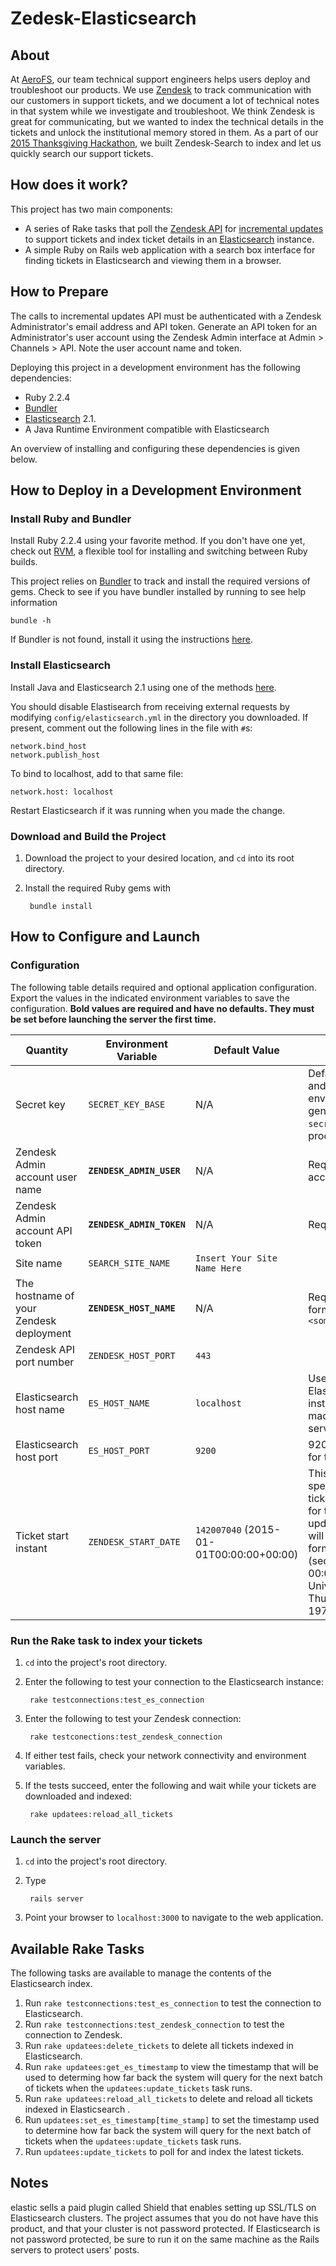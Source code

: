 # Zedesk-Elasticsearch

## About
At [AeroFS](http:///www.aerofs.com), our team technical support engineers helps users deploy and troubleshoot our products. We use [Zendesk](www.zendesk.com) to track communication with our customers in support tickets, and we document a lot of technical notes in that system while we investigate and troubleshoot. We think Zendesk is great for communicating, but we wanted to index the technical details in the tickets and unlock the institutional memory stored in them. As a part of our [2015 Thanksgiving Hackathon](https://www.aerofs.com/blog/how-we-run-hackathons/), we built Zendesk-Search to index and let us quickly search our support tickets.

## How does it work?
This project has two main components:

* A series of Rake tasks that poll the [Zendesk API](https://developer.zendesk.com/rest_api/docs/core/introduction) for [incremental updates](https://developer.zendesk.com/rest_api/docs/core/incremental_export) to support tickets and index ticket details in an [Elasticsearch](http://www.elasticsearch.org) instance.
* A simple Ruby on Rails web application with a search box interface for finding tickets in Elasticsearch and viewing them in a browser.

## How to Prepare
The calls to incremental updates API must be authenticated with a Zendesk Administrator's email address and API token. Generate an API token for an Administrator's user account using the Zendesk Admin interface at Admin > Channels > API. Note the user account name and token.

Deploying this project in a development environment has the following dependencies:

* Ruby 2.2.4
* [Bundler](http://bundler.io)
* [Elasticsearch](http://www.elasticsearch.org) 2.1.
* A Java Runtime Environment compatible with Elasticsearch

An overview of installing and configuring these dependencies is given below.


## How to Deploy in a Development Environment
### Install Ruby and Bundler
Install Ruby 2.2.4 using your favorite method. If you don't have one yet, check out [RVM](rvm.io), a flexible tool for installing and switching between Ruby builds.

This project relies on [Bundler](http://bundler.io) to track and install the required versions of gems. Check to see if you have bundler installed by running to see help information

    bundle -h

If Bundler is not found, install it using the instructions [here](http://bundler.io).

### Install Elasticsearch
Install Java and Elasticsearch 2.1 using one of the methods [here](https://www.elastic.co/guide/en/elasticsearch/reference/current/_installation.html). 

You should disable Elastisearch from receiving external requests by modifying `config/elasticsearch.yml` in the directory you downloaded. If present, comment out the following lines in the file with `#`s:

    network.bind_host
    network.publish_host
    
To bind to localhost, add to that same file:

    network.host: localhost

Restart Elasticsearch if it was running when you made the change.

### Download and Build the Project
1. Download the project to your desired location, and `cd` into its root directory. 
2. Install the required Ruby gems with

        bundle install

## How to Configure and Launch

### Configuration
The following table details required and optional application configuration. Export the values in the indicated environment variables to save the configuration. __Bold values are required and have no defaults. They must be set before launching the server the first time.__

| Quantity                                	| Environment Variable 	| Default Value                        	| Notes                                                                                                                                                                                                                                                              	|
|-----------------------------------------	|----------------------	|--------------------------------------	|--------------------------------------------------------------------------------------------------------------------------------------------------------------------------------------------------------------------------------------------------------------------	|
| Secret key                              	| `SECRET_KEY_BASE`     	| N/A                                  	| Defaults exist for test and development environments. You must generate one using `rake secret` to launch in production mode.                                                                                                                                      	|
| Zendesk Admin account user name         	| __`ZENDESK_ADMIN_USER`__   	| N/A                                  	| Required. It is the account's email address.                                                                                                                                                                                                                       	|
| Zendesk Admin account API token         	| __`ZENDESK_ADMIN_TOKEN`__  	| N/A                                  	| Required.                                                                                                                                                                                                                                                          	|
| Site name                               	| `SEARCH_SITE_NAME`     	| `Insert Your Site Name Here `          	|                                                                                                                                                                                                                                                                    	|
| The hostname of your Zendesk deployment 	| __`ZENDESK_HOST_NAME`__    	| N/A                                  	| Required. Takes the form `<something>.zendesk.com`                                                                                                                                                                                                                   	|
| Zendesk API port number                 	| `ZENDESK_HOST_PORT`    	| `443`                                	|                                                                                                                                                                                                                                                                    	|
| Elasticsearch host name                 	| `ES_HOST_NAME`         	| `localhost`                          	| Use `localhost` for Elasticsearch  hosts installed on the same machine as the Rails server.                                                                                                                                                                        	|
| Elasticsearch host port                 	| `ES_HOST_PORT`         	| `9200`                               	| 9200 is the default port for the Elasticsearch API                                                                                                                                                                                                                 	|
| Ticket start instant                    	| `ZENDESK_START_DATE`   	| `142007040` (2015-01-01T00:00:00+00:00) 	| This variable is used to specify how far back the ticket import should look for tickets. Tickets updated after this instant will be imported. The format is Unix time (seconds elapsed since 00:00:00 Coordinated Universal Time (UTC), Thursday, 1 January 1970.) 	|

### Run the Rake task to index your tickets
1. `cd` into the project's root directory.
2. Enter the following to test your connection to the Elasticsearch instance:

        rake testconnections:test_es_connection

3. Enter the following to test your Zendesk connection:

        rake testconections:test_zendesk_connection
        
4. If either test fails, check your network connectivity and environment variables.
5. If the tests succeed, enter the following and wait while your tickets are downloaded and indexed:

        rake updatees:reload_all_tickets


### Launch the server
1. `cd` into the project's root directory.
2. Type

        rails server
3. Point your browser to `localhost:3000` to navigate to the web application.

## Available Rake Tasks
The following tasks are available to manage the contents of the Elasticsearch index.

1. Run `rake testconnections:test_es_connection` to test the connection to Elasticsearch.
2. Run `rake testconnections:test_zendesk_connection` to test the connection to Zendesk.
3. Run `rake updatees:delete_tickets` to delete all tickets indexed in Elasticsearch.
4. Run `rake updatees:get_es_timestamp` to view the timestamp that will be used to determing how far back the system will query for the next batch of tickets when the `updatees:update_tickets` task runs.
5. Run `rake updatees:reload_all_tickets` to delete and reload all tickets indexed in Elasticsearch .
6. Run `updatees:set_es_timestamp[time_stamp]` to set the timestamp used to determine how far back the system will query for the next batch of tickets when the `updatees:update_tickets` task runs.
7. Run `updatees:update_tickets` to poll for and index the latest tickets.


## Notes
elastic sells a paid plugin called Shield that enables setting up SSL/TLS on Elasticsearch clusters. The project assumes that you do not have have this product, and that your cluster is not password protected. If Elasticsearch is not password protected, be sure to run it on the same machine as the Rails servers to protect users' posts.
